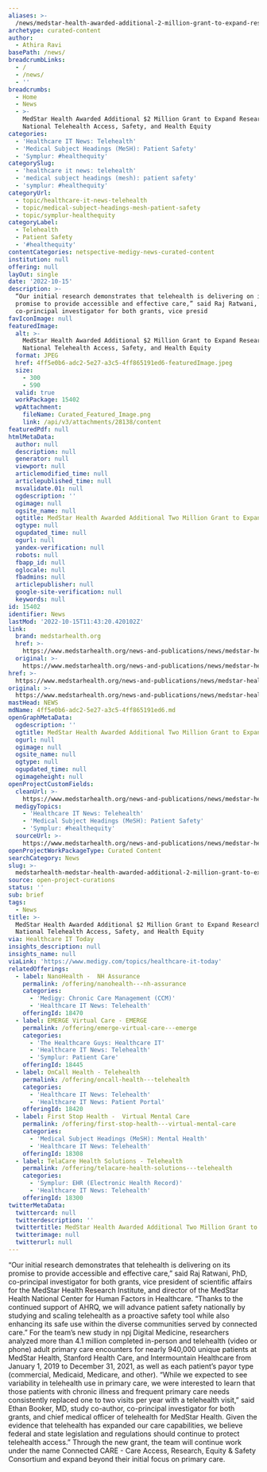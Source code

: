 ```yaml
---
aliases: >-
  /news/medstar-health-awarded-additional-2-million-grant-to-expand-research-on-national-telehealth-access-safety-and-health-equity
archetype: curated-content
author:
  - Athira Ravi
basePath: /news/
breadcrumbLinks:
  - /
  - /news/
  - ''
breadcrumbs:
  - Home
  - News
  - >-
    MedStar Health Awarded Additional $2 Million Grant to Expand Research on
    National Telehealth Access, Safety, and Health Equity
categories:
  - 'Healthcare IT News: Telehealth'
  - 'Medical Subject Headings (MeSH): Patient Safety'
  - 'Symplur: #healthequity'
categorySlug:
  - 'healthcare it news: telehealth'
  - 'medical subject headings (mesh): patient safety'
  - 'symplur: #healthequity'
categoryUrl:
  - topic/healthcare-it-news-telehealth
  - topic/medical-subject-headings-mesh-patient-safety
  - topic/symplur-healthequity
categoryLabel:
  - Telehealth
  - Patient Safety
  - '#healthequity'
contentCategories: netspective-medigy-news-curated-content
institution: null
offering: null
layOut: single
date: '2022-10-15'
description: >-
  “Our initial research demonstrates that telehealth is delivering on its
  promise to provide accessible and effective care,” said Raj Ratwani, PhD,
  co-principal investigator for both grants, vice presid
favIconImage: null
featuredImage:
  alt: >-
    MedStar Health Awarded Additional $2 Million Grant to Expand Research on
    National Telehealth Access, Safety, and Health Equity
  format: JPEG
  href: 4ff5e0b6-adc2-5e27-a3c5-4ff865191ed6-featuredImage.jpeg
  size:
    - 300
    - 590
  valid: true
  workPackage: 15402
  wpAttachment:
    fileName: Curated_Featured_Image.png
    link: /api/v3/attachments/28138/content
featuredPdf: null
htmlMetaData:
  author: null
  description: null
  generator: null
  viewport: null
  articlemodified_time: null
  articlepublished_time: null
  msvalidate.01: null
  ogdescription: ''
  ogimage: null
  ogsite_name: null
  ogtitle: MedStar Health Awarded Additional Two Million Grant to Expand Research
  ogtype: null
  ogupdated_time: null
  ogurl: null
  yandex-verification: null
  robots: null
  fbapp_id: null
  oglocale: null
  fbadmins: null
  articlepublisher: null
  google-site-verification: null
  keywords: null
id: 15402
identifier: News
lastMod: '2022-10-15T11:43:20.420102Z'
link:
  brand: medstarhealth.org
  href: >-
    https://www.medstarhealth.org/news-and-publications/news/medstar-health-awarded-additional-two-million-grant-to-expand-research
  original: >-
    https://www.medstarhealth.org/news-and-publications/news/medstar-health-awarded-additional-two-million-grant-to-expand-research
href: >-
  https://www.medstarhealth.org/news-and-publications/news/medstar-health-awarded-additional-two-million-grant-to-expand-research
original: >-
  https://www.medstarhealth.org/news-and-publications/news/medstar-health-awarded-additional-two-million-grant-to-expand-research
mastHead: NEWS
mdName: 4ff5e0b6-adc2-5e27-a3c5-4ff865191ed6.md
openGraphMetaData:
  ogdescription: ''
  ogtitle: MedStar Health Awarded Additional Two Million Grant to Expand Research
  ogurl: null
  ogimage: null
  ogsite_name: null
  ogtype: null
  ogupdated_time: null
  ogimageheight: null
openProjectCustomFields:
  cleanUrl: >-
    https://www.medstarhealth.org/news-and-publications/news/medstar-health-awarded-additional-two-million-grant-to-expand-research
  medigyTopics:
    - 'Healthcare IT News: Telehealth'
    - 'Medical Subject Headings (MeSH): Patient Safety'
    - 'Symplur: #healthequity'
  sourceUrl: >-
    https://www.medstarhealth.org/news-and-publications/news/medstar-health-awarded-additional-two-million-grant-to-expand-research
openProjectWorkPackageType: Curated Content
searchCategory: News
slug: >-
  medstarhealth-medstar-health-awarded-additional-2-million-grant-to-expand-research-on-national-telehealth-access-safety-and-health-equity
source: open-project-curations
status: ''
sub: brief
tags:
  - News
title: >-
  MedStar Health Awarded Additional $2 Million Grant to Expand Research on
  National Telehealth Access, Safety, and Health Equity
via: Healthcare IT Today
insights_description: null
insights_name: null
viaLink: 'https://www.medigy.com/topics/healthcare-it-today'
relatedOfferings:
  - label: NanoHealth -  NH Assurance
    permalink: /offering/nanohealth---nh-assurance
    categories:
      - 'Medigy: Chronic Care Management (CCM)'
      - 'Healthcare IT News: Telehealth'
    offeringId: 18470
  - label: EMERGE Virtual Care - EMERGE
    permalink: /offering/emerge-virtual-care---emerge
    categories:
      - 'The Healthcare Guys: Healthcare IT'
      - 'Healthcare IT News: Telehealth'
      - 'Symplur: Patient Care'
    offeringId: 18445
  - label: OnCall Health - Telehealth
    permalink: /offering/oncall-health---telehealth
    categories:
      - 'Healthcare IT News: Telehealth'
      - 'Healthcare IT News: Patient Portal'
    offeringId: 18420
  - label: First Stop Health -  Virtual Mental Care
    permalink: /offering/first-stop-health---virtual-mental-care
    categories:
      - 'Medical Subject Headings (MeSH): Mental Health'
      - 'Healthcare IT News: Telehealth'
    offeringId: 18308
  - label: TelaCare Health Solutions - Telehealth
    permalink: /offering/telacare-health-solutions---telehealth
    categories:
      - 'Symplur: EHR (Electronic Health Record)'
      - 'Healthcare IT News: Telehealth'
    offeringId: 18300
twitterMetaData:
  twittercard: null
  twitterdescription: ''
  twittertitle: MedStar Health Awarded Additional Two Million Grant to Expand Research
  twitterimage: null
  twitterurl: null
---
```

<p>“Our initial research demonstrates that telehealth is delivering on its promise to provide accessible and effective care,” said Raj Ratwani, PhD, co-principal investigator for both grants, vice president of scientific affairs for the MedStar Health Research Institute, and director of the MedStar Health National Center for Human Factors in Healthcare.
“Thanks to the continued support of AHRQ, we will advance patient safety nationally by studying and scaling telehealth as a proactive safety tool while also enhancing its safe use within the diverse communities served by connected care.”
For the team’s new study in npj Digital Medicine, researchers analyzed more than 4.1 million completed in-person and telehealth (video or phone) adult primary care encounters for nearly 940,000 unique patients at MedStar Health, Stanford Health Care, and Intermountain Healthcare from January 1, 2019 to December 31, 2021, as well as each patient’s payor type (commercial, Medicaid, Medicare, and other). “While we expected to see variability in telehealth use in primary care, we were interested to learn that those patients with chronic illness and frequent primary care needs consistently replaced one to two visits per year with a telehealth visit,” said Ethan Booker, MD, study co-author, co-principal investigator for both grants, and chief medical officer of telehealth for MedStar Health.
Given the evidence that telehealth has expanded our care capabilities, we believe federal and state legislation and regulations should continue to protect telehealth access.” Through the new grant, the team will continue work under the name Connected CARE - Care Access, Research, Equity &amp; Safety Consortium and expand beyond their initial focus on primary care.</p>
